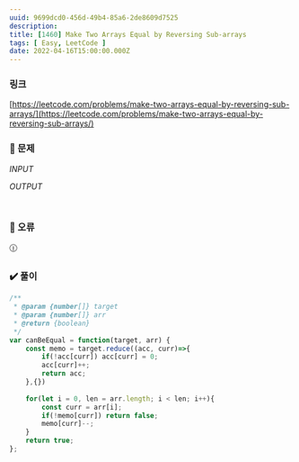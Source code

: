 ```yaml
---
uuid: 9699dcd0-456d-49b4-85a6-2de8609d7525
description: 
title: [1460] Make Two Arrays Equal by Reversing Sub-arrays
tags: [ Easy, LeetCode ]
date: 2022-04-16T15:00:00.000Z
---
```








### 링크

[https://leetcode.com/problems/make-two-arrays-equal-by-reversing-sub-arrays/](https://leetcode.com/problems/make-two-arrays-equal-by-reversing-sub-arrays/)

### 📝 문제

*INPUT*

*OUTPUT*

```jsx

```

```jsx

```

### 🚨 오류

<aside>
🕧

</aside>

### ✔️ 풀이

```jsx
/**
 * @param {number[]} target
 * @param {number[]} arr
 * @return {boolean}
 */
var canBeEqual = function(target, arr) {
    const memo = target.reduce((acc, curr)=>{
        if(!acc[curr]) acc[curr] = 0;
        acc[curr]++;
        return acc;
    },{})
    
    for(let i = 0, len = arr.length; i < len; i++){
        const curr = arr[i];
        if(!memo[curr]) return false;
        memo[curr]--;
    }
    return true;
};
```